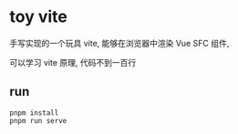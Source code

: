 # toy vite

手写实现的一个玩具 vite, 能够在浏览器中渲染 Vue SFC 组件,

可以学习 vite 原理, 代码不到一百行

## run

```
pnpm install
pnpm run serve
```

